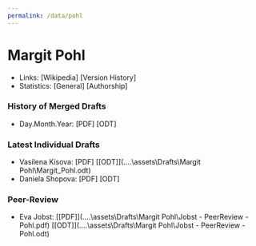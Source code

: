```yaml
---
permalink: /data/pohl
---
```


# Margit Pohl
- Links: [Wikipedia] [Version History]
- Statistics: [General] [Authorship]

### History of Merged Drafts
- Day.Month.Year: [PDF] [ODT]

### Latest Individual Drafts
- Vasilena Kisova: [PDF\] [\[ODT\]](..\..\assets\Drafts\Margit Pohl\Margit_Pohl.odt)
- Daniela Shopova: [PDF\] [ODT\]

### Peer-Review
- Eva Jobst: [\[PDF\]](..\..\assets\Drafts\Margit Pohl\Jobst - PeerReview - Pohl.pdf) [\[ODT\]](..\..\assets\Drafts\Margit Pohl\Jobst - PeerReview - Pohl.odt)
